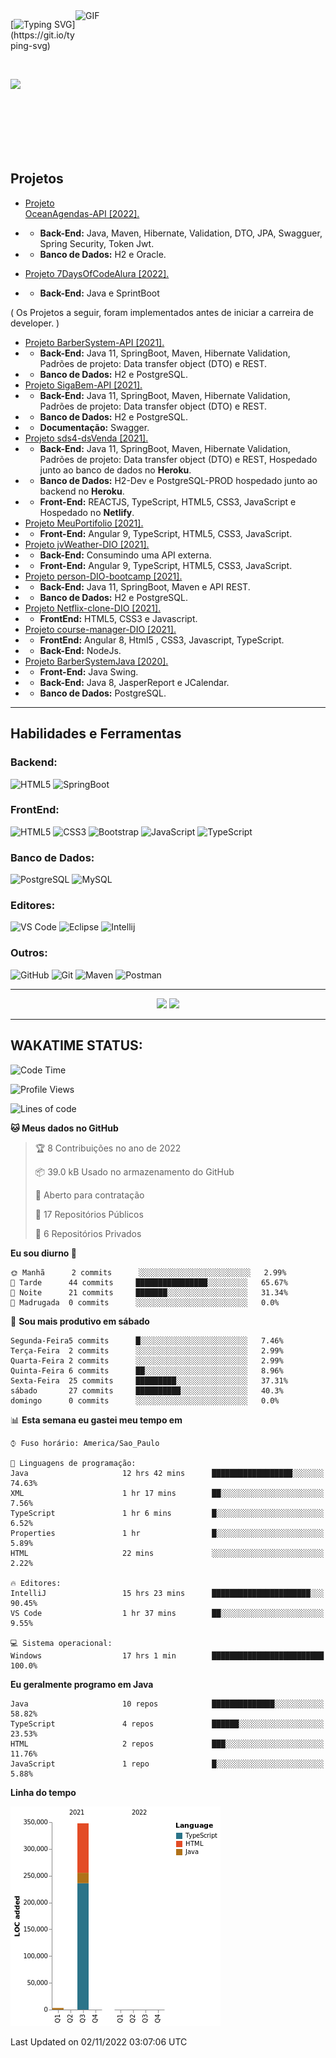 
<img align="right" alt="GIF" src="https://github.com/abhisheknaiidu/abhisheknaiidu/blob/master/code.gif?raw=true" width="400" height="300" />

[![Typing SVG](https://readme-typing-svg.herokuapp.com?multiline=true&lines=Ol%C3%A1%2C+me+chamo+Aleff+Remberto,;Vem+me+conhecer!)](https://git.io/typing-svg)


<br>


<a href="https://www.linkedin.com/in/aleff-remberto-0b60b21b2/" rel="nofollow"><img src="https://camo.githubusercontent.com/c00f87aeebbec37f3ee0857cc4c20b21fefde8a96caf4744383ebfe44a47fe3f/68747470733a2f2f696d672e736869656c64732e696f2f62616467652f2d4c696e6b6564496e2d2532333030373742353f7374796c653d666f722d7468652d6261646765266c6f676f3d6c696e6b6564696e266c6f676f436f6c6f723d7768697465" data-canonical-src="https://img.shields.io/badge/-LinkedIn-%230077B5?style=for-the-badge&amp;logo=linkedin&amp;logoColor=white" style="max-width:100%;"></a>


<br>
<br>

<br>
<br>
<br>

## Projetos
-  <a href="https://github.com/AL33H/OceanAgendas">Projeto OceanAgendas-API [2022].</a>  
- - **Back-End:** Java, Maven, Hibernate, Validation, DTO, JPA, Swagguer, Spring Security, Token Jwt.
- - **Banco de Dados:** H2 e Oracle.

-  <a href="https://github.com/AL33H/SevenDaysOfCodeAlura">Projeto 7DaysOfCodeAlura [2022].</a>  
- - **Back-End:** Java e SprintBoot


( Os Projetos a seguir, foram implementados antes de iniciar a carreira de developer. )
-  <a href="https://github.com/AL33H/BarberSystem-API">Projeto BarberSystem-API [2021].</a>  
- - **Back-End:** Java 11, SpringBoot, Maven, Hibernate Validation, Padrões de projeto: Data transfer object (DTO) e REST.
- - **Banco de Dados:** H2 e PostgreSQL.
-   <a href="https://github.com/AL33H/JavaTest">Projeto SigaBem-API [2021].</a>  
- - **Back-End:** Java 11, SpringBoot, Maven, Hibernate Validation, Padrões de projeto: Data transfer object (DTO) e REST.
- - **Banco de Dados:** H2 e PostgreSQL.
- - **Documentação:** Swagger.
-  <a href="https://github.com/AL33H/projeto-sds4">Projeto sds4-dsVenda [2021].</a>  
- - **Back-End:** Java 11, SpringBoot, Maven, Hibernate Validation, Padrões de projeto: Data transfer object (DTO) e REST, Hospedado junto ao banco de dados no **Heroku**.
- - **Banco de Dados:** H2-Dev e PostgreSQL-PROD hospedado junto ao backend no **Heroku**.
- - **Front-End:** REACTJS, TypeScript, HTML5, CSS3, JavaScript e Hospedado no **Netlify**.
-  <a href="https://github.com/AL33H/MeuPortifolio">Projeto MeuPortifolio [2021].</a>  
- - **Front-End:** Angular 9, TypeScript, HTML5, CSS3, JavaScript.
-  <a href="https://github.com/AL33H/jvWeather-DIO">Projeto jvWeather-DIO [2021].</a>
- - **Back-End:** Consumindo uma API externa.   
- - **Front-End:** Angular 9, TypeScript, HTML5, CSS3, JavaScript.
-  <a href="https://github.com/AL33H/personAPI-DIO-bootcamp">Projeto person-DIO-bootcamp [2021].</a>
- - **Back-End:** Java 11, SpringBoot, Maven e API REST.   
- - **Banco de Dados:** H2 e PostgreSQL.
- <a href="https://github.com/AL33H/Netflix-clone-DIO">Projeto Netflix-clone-DIO [2021].</a>
- - **FrontEnd:** HTML5, CSS3 e Javascript.
- <a href="https://github.com/AL33H/course-manager-DIO">Projeto course-manager-DIO [2021].</a>
- - **FrontEnd:** Angular 8, Html5 , CSS3, Javascript, TypeScript. 
- - **Back-End:**  NodeJs.
- <a href="https://github.com/AL33H/BarberSystemJava">Projeto BarberSystemJava [2020].</a>
- - **Front-End:** Java Swing.  
- - **Back-End:** Java 8, JasperReport e JCalendar.   
- - **Banco de Dados:** PostgreSQL.

---

## Habilidades e Ferramentas

### Backend:
![HTML5](https://img.shields.io/badge/-Java-000000?style=plastic&logo=java&logoColor=white)
![SpringBoot](https://img.shields.io/badge/-SpringBoot-000000?style=plastic&logo=springboot)


### FrontEnd:
![HTML5](https://img.shields.io/badge/-HTML5-000000?style=plastic&logo=html5)
![CSS3](https://img.shields.io/badge/-CSS3-000000?style=plastic&logo=css3&logoColor=1572B6)
![Bootstrap](https://img.shields.io/badge/-Bootstrap-000000?style=plastic&logo=bootstrap)
![JavaScript](https://img.shields.io/badge/-JavaScript-000000?style=plastic-square&logo=javascript)
![TypeScript](https://img.shields.io/badge/-TypeScript-000000?style=plastic-square&logo=typescript)


### Banco de Dados:
![PostgreSQL](https://img.shields.io/badge/-PostgreSQL-181717?style=plastic&logo=postgresql)
![MySQL](https://img.shields.io/badge/-MySQL-black?style=plastic&logo=mysql)


### Editores:
![VS Code](https://img.shields.io/badge/-VS%20Code-000000?style=plastic&logo=visual-studio-code&logoColor=blue)
![Eclipse](https://img.shields.io/badge/-Eclipse-000000?style=plastic&logo=eclipse&logoColor=290c4a)
![Intellij](https://img.shields.io/badge/-Intellij-000000?style=plastic&logo=jetbrains)

### Outros:
![GitHub](https://img.shields.io/badge/-GitHub-181717?style=plastic&logo=github)
![Git](https://img.shields.io/badge/-Git-black?style=plastic&logo=git)
![Maven](https://img.shields.io/badge/-Maven-181717?style=plastic&logo=apachemaven)
![Postman](https://img.shields.io/badge/-Postman-181717?style=plastic&logo=postman)


---


  

  
<p align="center">
<img height="137px" src="https://github-readme-stats.vercel.app/api?username=AL33H&hide_title=true&hide_border=true&show_icons=true&include_all_commits=true&count_private=true&line_height=21&text_color=000&icon_color=000&bg_color=0,ea6161,ffc64d,fffc4d,52fa5a&theme=graywhite" />


<img height="137px" src="https://github-readme-stats.vercel.app/api/top-langs/?username=AL33H&hide=html&hide_title=true&hide_border=true&layout=compact&langs_count=6&exclude_repo=comp426,Redventures-Movie-Quotes&text_color=000&icon_color=fff&bg_color=0,52fa5a,4dfcff,c64dff&theme=graywhite" />
<br>
</a>


---

## WAKATIME STATUS:


<!--START_SECTION:waka-->
![Code Time](http://img.shields.io/badge/Code%20Time-847%20hrs%2044%20mins-blue)

![Profile Views](http://img.shields.io/badge/Visualizac%C3%B5es%20do%20perfil-1-blue)

![Lines of code](https://img.shields.io/badge/Desde%20o%20Hello%20World%20eu%20escrevi-351%20Thousand%20linhas%20de%20c%C3%B3digo-blue)

**🐱 Meus dados no GitHub** 

> 🏆 8 Contribuições no ano de 2022
 > 
> 📦 39.0 kB Usado no armazenamento do GitHub 
 > 
> 💼 Aberto para contratação
 > 
> 📜 17 Repositórios Públicos 
 > 
> 🔑 6 Repositórios Privados  
 > 
**Eu sou diurno 🐤** 

```text
🌞 Manhã      2 commits      ░░░░░░░░░░░░░░░░░░░░░░░░░   2.99% 
🌆 Tarde      44 commits     ████████████████░░░░░░░░░   65.67% 
🌃 Noite      21 commits     ███████░░░░░░░░░░░░░░░░░░   31.34% 
🌙 Madrugada  0 commits      ░░░░░░░░░░░░░░░░░░░░░░░░░   0.0%

```
📅 **Sou mais produtivo em sábado** 

```text
Segunda-Feira5 commits      █░░░░░░░░░░░░░░░░░░░░░░░░   7.46% 
Terça-Feira  2 commits      ░░░░░░░░░░░░░░░░░░░░░░░░░   2.99% 
Quarta-Feira 2 commits      ░░░░░░░░░░░░░░░░░░░░░░░░░   2.99% 
Quinta-Feira 6 commits      ██░░░░░░░░░░░░░░░░░░░░░░░   8.96% 
Sexta-Feira  25 commits     █████████░░░░░░░░░░░░░░░░   37.31% 
sábado       27 commits     ██████████░░░░░░░░░░░░░░░   40.3% 
domingo      0 commits      ░░░░░░░░░░░░░░░░░░░░░░░░░   0.0%

```


📊 **Esta semana eu gastei meu tempo em** 

```text
⌚︎ Fuso horário: America/Sao_Paulo

💬 Linguagens de programação: 
Java                     12 hrs 42 mins      ██████████████████░░░░░░░   74.63% 
XML                      1 hr 17 mins        ██░░░░░░░░░░░░░░░░░░░░░░░   7.56% 
TypeScript               1 hr 6 mins         █░░░░░░░░░░░░░░░░░░░░░░░░   6.52% 
Properties               1 hr                █░░░░░░░░░░░░░░░░░░░░░░░░   5.89% 
HTML                     22 mins             ░░░░░░░░░░░░░░░░░░░░░░░░░   2.22%

🔥 Editores: 
IntelliJ                 15 hrs 23 mins      ██████████████████████░░░   90.45% 
VS Code                  1 hr 37 mins        ██░░░░░░░░░░░░░░░░░░░░░░░   9.55%

💻 Sistema operacional: 
Windows                  17 hrs 1 min        █████████████████████████   100.0%

```

**Eu geralmente programo em Java** 

```text
Java                     10 repos            ██████████████░░░░░░░░░░░   58.82% 
TypeScript               4 repos             ██████░░░░░░░░░░░░░░░░░░░   23.53% 
HTML                     2 repos             ███░░░░░░░░░░░░░░░░░░░░░░   11.76% 
JavaScript               1 repo              █░░░░░░░░░░░░░░░░░░░░░░░░   5.88%

```


**Linha do tempo**

![Chart not found](https://raw.githubusercontent.com/AL33H/AL33H/main/charts/bar_graph.png) 


 Last Updated on 02/11/2022 03:07:06 UTC
<!--END_SECTION:waka-->


